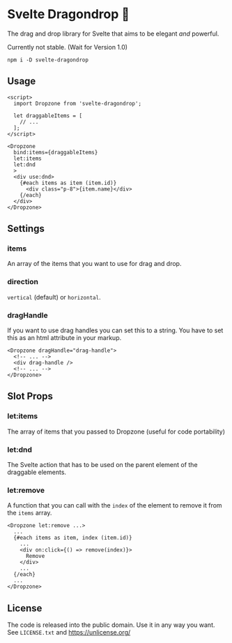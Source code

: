 # Svelte Dragondrop 🐉

The drag and drop library for Svelte that aims to be elegant _and_ powerful.

Currently not stable. (Wait for Version 1.0)

```
npm i -D svelte-dragondrop
```

## Usage

```svelte
<script>
  import Dropzone from 'svelte-dragondrop';

  let draggableItems = [
    // ...
  ];
</script>

<Dropzone
  bind:items={draggableItems}
  let:items
  let:dnd
  >
  <div use:dnd>
    {#each items as item (item.id)}
      <div class="p-8">{item.name}</div>
    {/each}
  </div>
</Dropzone>
```

## Settings

### items

An array of the items that you want to use for drag and drop.

### direction

`vertical` (default) or `horizontal`.

### dragHandle

If you want to use drag handles you can set this to a string. You have to set this as an html attribute in your markup.

```svelte
<Dropzone dragHandle="drag-handle">
  <!-- ... -->
  <div drag-handle />
  <!-- ... -->
</Dropzone>
```

## Slot Props

### let:items

The array of items that you passed to Dropzone (useful for code portability)

### let:dnd

The Svelte action that has to be used on the parent element of the draggable elements.

### let:remove

A function that you can call with the `index` of the element to remove it from the `items` array.

```svelte
<Dropzone let:remove ...>
  ...
  {#each items as item, index (item.id)}
    ...
    <div on:click={() => remove(index)}>
      Remove
    </div>
    ...
  {/each}
  ...
</Dropzone>
```

## License

The code is released into the public domain. Use it in any way you want.
See `LICENSE.txt` and https://unlicense.org/
